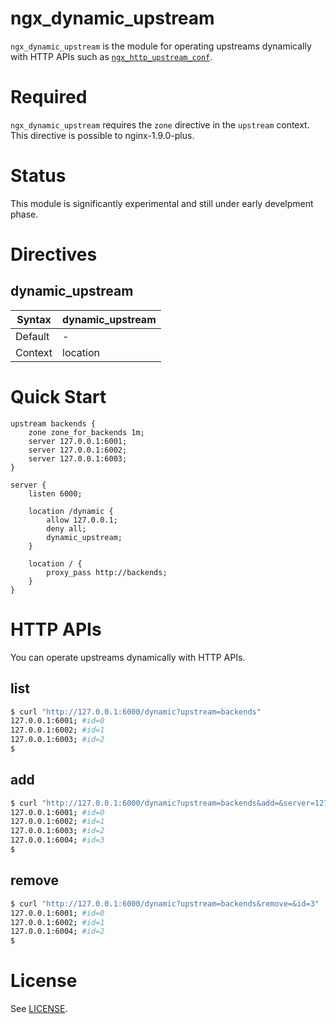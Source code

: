 # ngx_dynamic_upstream

`ngx_dynamic_upstream` is the module for operating upstreams dynamically with HTTP APIs
such as [`ngx_http_upstream_conf`](http://nginx.org/en/docs/http/ngx_http_upstream_conf_module.html).

# Required

`ngx_dynamic_upstream` requires the `zone` directive in the `upstream` context.
This directive is possible to nginx-1.9.0-plus.

# Status

This module is significantly experimental and still under early develpment phase.

# Directives

## dynamic_upstream

|Syntax |dynamic_upstream|
|-------|----------------|
|Default|-|
|Context|location|

# Quick Start

```nginx
upstream backends {
    zone zone_for_backends 1m;
    server 127.0.0.1:6001;
    server 127.0.0.1:6002;
    server 127.0.0.1:6003;
}

server {
    listen 6000;

    location /dynamic {
		allow 127.0.0.1;
	    deny all;
        dynamic_upstream;
    }

    location / {
	    proxy_pass http://backends;
    }
}
```

# HTTP APIs

You can operate upstreams dynamically with HTTP APIs.

## list

```bash
$ curl "http://127.0.0.1:6000/dynamic?upstream=backends"
127.0.0.1:6001; #id=0
127.0.0.1:6002; #id=1
127.0.0.1:6003; #id=2
$
```

## add

```bash
$ curl "http://127.0.0.1:6000/dynamic?upstream=backends&add=&server=127.0.0.1:6004"
127.0.0.1:6001; #id=0
127.0.0.1:6002; #id=1
127.0.0.1:6003; #id=2
127.0.0.1:6004; #id=3
$
```

## remove

```bash
$ curl "http://127.0.0.1:6000/dynamic?upstream=backends&remove=&id=3"
127.0.0.1:6001; #id=0
127.0.0.1:6002; #id=1
127.0.0.1:6004; #id=2
$
```

# License

See [LICENSE](https://github.com/cubicdaiya/ngx_dynamic_upstream/blob/master/LICENSE).
